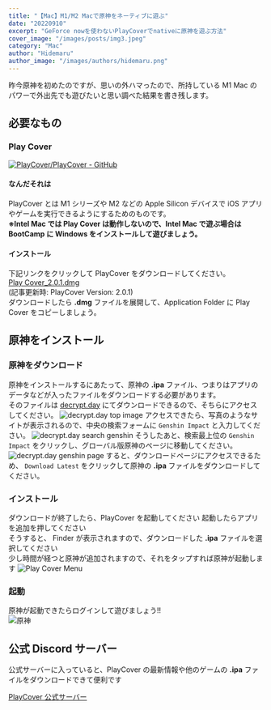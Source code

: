 ```yaml
---
title: "【Mac】M1/M2 Macで原神をネーティブに遊ぶ"
date: "20220910"
excerpt: "GeForce nowを使わないPlayCoverでnativeに原神を遊ぶ方法"
cover_image: "/images/posts/img3.jpeg"
category: "Mac"
author: "Hidemaru"
author_image: "/images/authors/hidemaru.png"
---
```


昨今原神を初めたのですが、思いの外ハマったので、所持している M1 Mac のパワーで外出先でも遊びたいと思い調べた結果を書き残します。

## 必要なもの

### Play Cover

[![PlayCover/PlayCover - GitHub](https://gh-card.dev/repos/PlayCover/PlayCover.svg?fullname=)](https://github.com/PlayCover/PlayCover)

#### なんだそれは

PlayCover とは M1 シリーズや M2 などの Apple Silicon デバイスで iOS アプリやゲームを実行できるようにするためのものです。  
**※Intel Mac では Play Cover は動作しないので、Intel Mac で遊ぶ場合は BootCamp に Windows をインストールして遊びましょう。**

#### インストール

下記リンクをクリックして PlayCover をダウンロードしてください。  
[Play Cover_2.0.1.dmg](https://github.com/PlayCover/PlayCover/releases/download/2.0.1/PlayCover_2.0.1.dmg)  
(記事更新時: PlayCover Version: 2.0.1)  
ダウンロードしたら **.dmg** ファイルを展開して、Application Folder に Play Cover をコピーしましょう。

## 原神をインストール

### 原神をダウンロード

原神をインストールするにあたって、原神の **.ipa** ファイル、つまりはアプリのデータなどが入ったファイルをダウンロードする必要があります。  
そのファイルは [decrypt.day](https://decrypt.day/) にてダウンロードできるので、そちらにアクセスしてください。
![decrypt.day top image](/images/posts/inside/img9.jpeg)
アクセスできたら、写真のようなサイトが表示されるので、中央の検索フォームに `Genshin Impact` と入力してください。
![decrypt.day search genshin](/images/posts/inside/img10.jpeg)
そうしたあと、検索最上位の `Genshin Impact` をクリックし、グローバル版原神のページに移動してください。
![decrypt.day genshin page](/images/posts/inside/img11.jpeg)
すると、ダウンロードページにアクセスできるため、 `Download Latest` をクリックして原神の **.ipa** ファイルをダウンロードしてください。

### インストール

ダウンロードが終了したら、PlayCover を起動してください
起動したらアプリを追加を押してください  
そうすると、 Finder が表示されますので、ダウンロードした **.ipa** ファイルを選択してください  
少し時間が経つと原神が追加されますので、それをタップすれば原神が起動します
![Play Cover Menu](/images/posts/inside/img2.jpeg)

### 起動

原神が起動できたらログインして遊びましょう!!  
![原神](/images/posts/inside/img4.jpeg)

## 公式 Discord サーバー

公式サーバーに入っていると、PlayCover の最新情報や他のゲームの **.ipa** ファイルをダウンロードできて便利です

[PlayCover 公式サーバー](https://discord.gg/rMv5qxGTGC)

